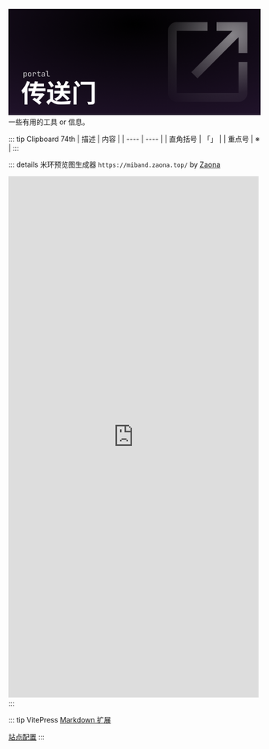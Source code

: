 ![Header](../../public/header_pic/传送门.png)
一些有用的工具 or 信息。

::: tip Clipboard 74th
| 描述 | 内容 |
| ---- | ---- |
| 直角括号 | 「」 |
| 重点号   |  ※  |
:::

::: details 米环预览图生成器
`https://miband.zaona.top/` by [Zaona](https://github.com/zaona)
<iframe src="https://miband.zaona.top/" width="500" height="1040" frameborder="0" loading="lazy"></iframe>
:::

::: tip VitePress
[Markdown 扩展](https://vitepress.dev/zh/guide/markdown#custom-containers)

[站点配置](https://vitepress.dev/zh/reference/site-config)
:::